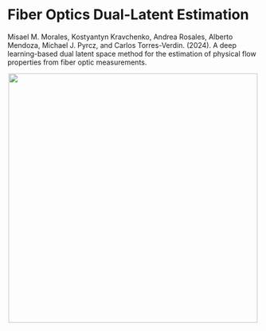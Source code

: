 # Fiber Optics Dual-Latent Estimation

Misael M. Morales, Kostyantyn Kravchenko, Andrea Rosales, Alberto Mendoza, Michael J. Pyrcz, and Carlos Torres-Verdin. (2024). A deep learning-based dual latent space method for the estimation of physical flow properties from fiber optic measurements.

<p align="center">
  <img src="https://github.com/misaelmmorales/Fiber-Optics-Dual-Latent-Estimation/blob/main/figures/dualAE.png" width="500" />
</p>
